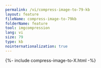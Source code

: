 ```yaml
---
permalink: /vi/compress-image-to-79-kb
layout: feature
fileName: compress-image-to-79kb
folderName: feature
tool: imgcompression
lang: vi
size: 79
type: kb
nointernationalization: true
---
```

{%- include compress-image-to-X.html -%}
      